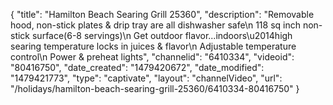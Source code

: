 {
    "title": "Hamilton Beach Searing Grill 25360",
    "description": "Removable hood, non-stick plates & drip tray are all dishwasher safe\n    118 sq inch non-stick surface(6-8 servings)\n    Get outdoor flavor...indoors\u2014high searing temperature locks in juices & flavor\n    Adjustable temperature control\n    Power & preheat lights",
    "channelid": "6410334",
    "videoid": "80416750",
    "date_created": "1479420672",
    "date_modified": "1479421773",
    "type": "captivate",
    "layout": "channelVideo",
    "url": "\/holidays\/hamilton-beach-searing-grill-25360\/6410334-80416750"
}